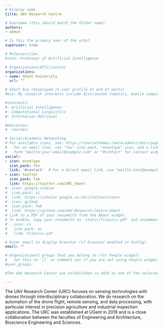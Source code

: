 ```yaml
---
# Display name
title: UAV Research Centre

# Username (this should match the folder name)
authors:
- admin

# Is this the primary user of the site?
superuser: true

# Role/position
#role: Professor of Artificial Intelligence

# Organizations/Affiliations
organizations:
- name: Ghent University
  url: ""

# Short bio (displayed in user profile at end of posts)
#bio: My research interests include distributed robotics, mobile computing and programmable matter.

#interests:
#- Artificial Intelligence
#- Computational Linguistics
#- Information Retrieval

#education:
#  courses:

# Social/Academic Networking
# For available icons, see: https://sourcethemes.com/academic/docs/page-builder/#icons
#   For an email link, use "fas" icon pack, "envelope" icon, and a link in the
#   form "mailto:your-email@example.com" or "#contact" for contact widget.
social:
- icon: envelope
  icon_pack: fas
  link: '#contact'  # For a direct email link, use "mailto:test@example.org".
- icon: twitter
  icon_pack: fab
  link: https://twitter.com/URC_UGent
#- icon: google-scholar
#  icon_pack: ai
#  link: https://scholar.google.co.uk/citations?user=
#- icon: github
#  icon_pack: fab
#  link: https://github.com/UAV-Research-Centre-UGent
# Link to a PDF of your resume/CV from the About widget.
# To enable, copy your resume/CV to `static/files/cv.pdf` and uncomment the lines below.
# - icon: cv
#   icon_pack: ai
#   link: files/cv.pdf

# Enter email to display Gravatar (if Gravatar enabled in Config)
email: ""

# Organizational groups that you belong to (for People widget)
#   Set this to `[]` or comment out if you are not using People widget.
#user_groups:

#The UAV Research Center was established in 2019 as one of the selected projects of the 21 ZAP call and is a close collaboration between the faculties of Engineering and Architecture, Bioscience Engineering and Sciences. It will focus on sensing technologies with drones through interdisciplinary collaboration and will provide its scientific UAV expertise to all research groups inside and outside UGent.

---
```


The UAV Research Center (URC) focuses on sensing technologies with drones through interdisciplinary collaboration. We do research on the automation of the drone flight, remote sensing, and data processing, with particular interest in precision agriculture and industrial inspection applications. 
The URC was established at UGent in 2019 and is a close collaboration between the faculties of Engineering and Architecture, Bioscience Engineering and Sciences.